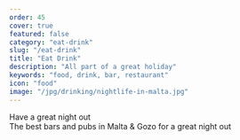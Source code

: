 ```yaml
---
order: 45
cover: true
featured: false
category: "eat-drink"
slug: "/eat-drink"
title: "Eat Drink"
description: "All part of a great holiday"
keywords: "food, drink, bar, restaurant"
icon: "food"
image: "/jpg/drinking/nightlife-in-malta.jpg"
---
```


Have a great night out  
The best bars and pubs in Malta & Gozo for a great night out
